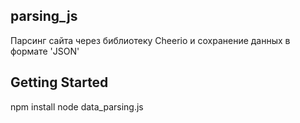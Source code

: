 ## parsing_js

Парсинг сайта через библиотеку Cheerio и сохранение данных в формате 'JSON'

## Getting Started

npm install
node data_parsing.js
